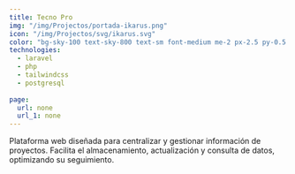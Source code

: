 ```yaml
---
title: Tecno Pro
img: "/img/Projectos/portada-ikarus.png"
icon: "/img/Projectos/svg/ikarus.svg"
color: "bg-sky-100 text-sky-800 text-sm font-medium me-2 px-2.5 py-0.5 rounded dark:bg-sky-900 dark:text-sky-300"
technologies:
  - laravel
  - php
  - tailwindcss
  - postgresql
  
page:
  url: none
  url_1: none
---
```


Plataforma web diseñada para centralizar y gestionar información de proyectos. Facilita el almacenamiento, actualización y consulta de datos, optimizando su seguimiento.
